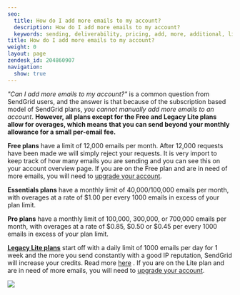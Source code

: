 ```yaml
---
seo:
  title: How do I add more emails to my account?
  description: How do I add more emails to my account?
  keywords: sending, deliverability, pricing, add, more, additional, limits, credits, overage, emails, mail
title: How do I add more emails to my account?
weight: 0
layout: page
zendesk_id: 204860907
navigation:
  show: true
---
```


_"Can I add more emails to my account?"_ is a common question from SendGrid users, and the answer is that because of the subscription based model of SendGrid plans, _you cannot manually add more emails to an account_.  **However, all plans except for the Free and Legacy Lite plans allow for overages, which means that you can send beyond your monthly allowance for a small per-email fee.**


**Free plans** have a limit of 12,000 emails per month. After 12,000 requests have been made we will simply reject your requests. It is very import to keep track of how many emails you are sending and you can see this on your account overview page. If you are on the Free plan and are in need of more emails, you will need to [upgrade your account]({{root_url}}/Classroom/Basics/Billing/how_do_i_upgrade_or_downgrade_my_account.html).

**Essentials plans**  have a monthly limit of 40,000/100,000 emails per month, with overages at a rate of $1.00 per every 1000 emails in excess of your plan limit.

**Pro plans**  have a monthly limit of 100,000, 300,000, or 700,000 emails per month, with overages at a rate of $0.85, $0.50 or $0.45 per every 1000 emails in excess of your plan limit.

**[Legacy Lite plans]({{root_url}}/Classroom/Basics/Billing/legacy_lite_plan.html)** start off with a daily limit of 1000 emails per day for 1 week and the more you send constantly with a good IP reputation, SendGrid will increase your credits. Read more [here](https://sendgrid.com/docs/User_Guide/sending_practices.html) . If you are on the Lite plan and are in need of more emails, you will need to [upgrade your account]({{root_url}}/Classroom/Basics/Billing/how_do_i_upgrade_or_downgrade_my_account.html).

![]({{root_url}}/images/Screen_Shot_2015-05-26_at_12.21.47_PM.png)

